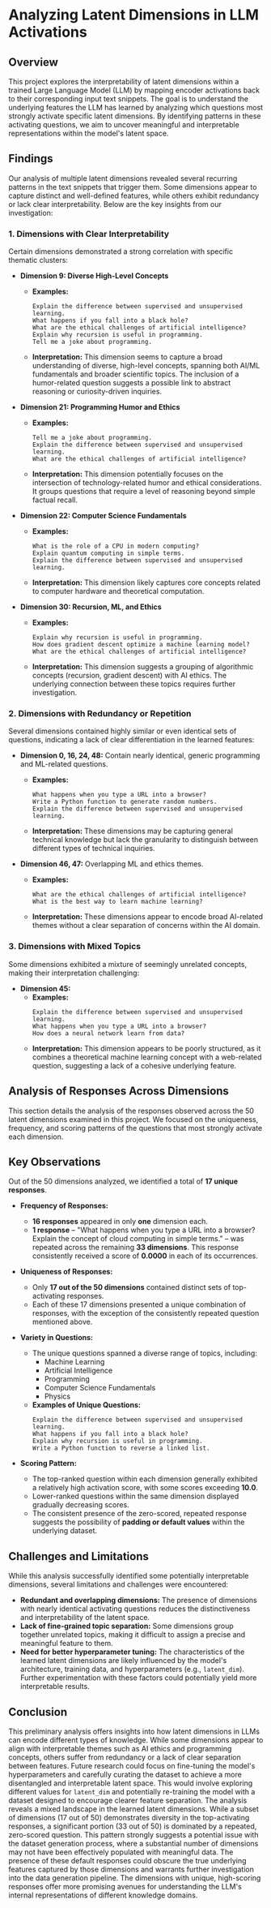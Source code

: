 # Analyzing Latent Dimensions in LLM Activations

## Overview

This project explores the interpretability of latent dimensions within a trained Large Language Model (LLM) by mapping encoder activations back to their corresponding input text snippets. The goal is to understand the underlying features the LLM has learned by analyzing which questions most strongly activate specific latent dimensions. By identifying patterns in these activating questions, we aim to uncover meaningful and interpretable representations within the model's latent space.

## Findings

Our analysis of multiple latent dimensions revealed several recurring patterns in the text snippets that trigger them. Some dimensions appear to capture distinct and well-defined features, while others exhibit redundancy or lack clear interpretability. Below are the key insights from our investigation:

### 1. Dimensions with Clear Interpretability

Certain dimensions demonstrated a strong correlation with specific thematic clusters:

* **Dimension 9: Diverse High-Level Concepts**
    * **Examples:**
        ```
        Explain the difference between supervised and unsupervised learning.
        What happens if you fall into a black hole?
        What are the ethical challenges of artificial intelligence?
        Explain why recursion is useful in programming.
        Tell me a joke about programming.
        ```
    * **Interpretation:** This dimension seems to capture a broad understanding of diverse, high-level concepts, spanning both AI/ML fundamentals and broader scientific topics. The inclusion of a humor-related question suggests a possible link to abstract reasoning or curiosity-driven inquiries.

* **Dimension 21: Programming Humor and Ethics**
    * **Examples:**
        ```
        Tell me a joke about programming.
        Explain the difference between supervised and unsupervised learning.
        What are the ethical challenges of artificial intelligence?
        ```
    * **Interpretation:** This dimension potentially focuses on the intersection of technology-related humor and ethical considerations. It groups questions that require a level of reasoning beyond simple factual recall.

* **Dimension 22: Computer Science Fundamentals**
    * **Examples:**
        ```
        What is the role of a CPU in modern computing?
        Explain quantum computing in simple terms.
        Explain the difference between supervised and unsupervised learning.
        ```
    * **Interpretation:** This dimension likely captures core concepts related to computer hardware and theoretical computation.

* **Dimension 30: Recursion, ML, and Ethics**
    * **Examples:**
        ```
        Explain why recursion is useful in programming.
        How does gradient descent optimize a machine learning model?
        What are the ethical challenges of artificial intelligence?
        ```
    * **Interpretation:** This dimension suggests a grouping of algorithmic concepts (recursion, gradient descent) with AI ethics. The underlying connection between these topics requires further investigation.

### 2. Dimensions with Redundancy or Repetition

Several dimensions contained highly similar or even identical sets of questions, indicating a lack of clear differentiation in the learned features:

* **Dimension 0, 16, 24, 48:** Contain nearly identical, generic programming and ML-related questions.
    * **Examples:**
        ```
        What happens when you type a URL into a browser?
        Write a Python function to generate random numbers.
        Explain the difference between supervised and unsupervised learning.
        ```
    * **Interpretation:** These dimensions may be capturing general technical knowledge but lack the granularity to distinguish between different types of technical inquiries.

* **Dimension 46, 47:** Overlapping ML and ethics themes.
    * **Examples:**
        ```
        What are the ethical challenges of artificial intelligence?
        What is the best way to learn machine learning?
        ```
    * **Interpretation:** These dimensions appear to encode broad AI-related themes without a clear separation of concerns within the AI domain.

### 3. Dimensions with Mixed Topics

Some dimensions exhibited a mixture of seemingly unrelated concepts, making their interpretation challenging:

* **Dimension 45:**
    * **Examples:**
        ```
        Explain the difference between supervised and unsupervised learning.
        What happens when you type a URL into a browser?
        How does a neural network learn from data?
        ```
    * **Interpretation:** This dimension appears to be poorly structured, as it combines a theoretical machine learning concept with a web-related question, suggesting a lack of a cohesive underlying feature.


## Analysis of Responses Across Dimensions

This section details the analysis of the responses observed across the 50 latent dimensions examined in this project. We focused on the uniqueness, frequency, and scoring patterns of the questions that most strongly activate each dimension.

## Key Observations

Out of the 50 dimensions analyzed, we identified a total of **17 unique responses**.

* **Frequency of Responses:**
    * **16 responses** appeared in only **one** dimension each.
    * **1 response** – "What happens when you type a URL into a browser? Explain the concept of cloud computing in simple terms." – was repeated across the remaining **33 dimensions**. This response consistently received a score of **0.0000** in each of its occurrences.

* **Uniqueness of Responses:**
    * Only **17 out of the 50 dimensions** contained distinct sets of top-activating responses.
    * Each of these 17 dimensions presented a unique combination of responses, with the exception of the consistently repeated question mentioned above.

* **Variety in Questions:**
    * The unique questions spanned a diverse range of topics, including:
        * Machine Learning
        * Artificial Intelligence
        * Programming
        * Computer Science Fundamentals
        * Physics
    * **Examples of Unique Questions:**
        ```
        Explain the difference between supervised and unsupervised learning.
        What happens if you fall into a black hole?
        Explain why recursion is useful in programming.
        Write a Python function to reverse a linked list.
        ```

* **Scoring Pattern:**
    * The top-ranked question within each dimension generally exhibited a relatively high activation score, with some scores exceeding **10.0**.
    * Lower-ranked questions within the same dimension displayed gradually decreasing scores.
    * The consistent presence of the zero-scored, repeated response suggests the possibility of **padding or default values** within the underlying dataset.

## Challenges and Limitations

While this analysis successfully identified some potentially interpretable dimensions, several limitations and challenges were encountered:

* **Redundant and overlapping dimensions:** The presence of dimensions with nearly identical activating questions reduces the distinctiveness and interpretability of the latent space.
* **Lack of fine-grained topic separation:** Some dimensions group together unrelated topics, making it difficult to assign a precise and meaningful feature to them.
* **Need for better hyperparameter tuning:** The characteristics of the learned latent dimensions are likely influenced by the model's architecture, training data, and hyperparameters (e.g., `latent_dim`). Further experimentation with these factors could potentially yield more interpretable results.

## Conclusion

This preliminary analysis offers insights into how latent dimensions in LLMs can encode different types of knowledge. While some dimensions appear to align with interpretable themes such as AI ethics and programming concepts, others suffer from redundancy or a lack of clear separation between features. Future research could focus on fine-tuning the model's hyperparameters and carefully curating the dataset to achieve a more disentangled and interpretable latent space. This would involve exploring different values for `latent_dim` and potentially re-training the model with a dataset designed to encourage clearer feature separation. The analysis reveals a mixed landscape in the learned latent dimensions. While a subset of dimensions (17 out of 50) demonstrates diversity in the top-activating responses, a significant portion (33 out of 50) is dominated by a repeated, zero-scored question. This pattern strongly suggests a potential issue with the dataset generation process, where a substantial number of dimensions may not have been effectively populated with meaningful data. The presence of these default responses could obscure the true underlying features captured by those dimensions and warrants further investigation into the data generation pipeline. The dimensions with unique, high-scoring responses offer more promising avenues for understanding the LLM's internal representations of different knowledge domains.
